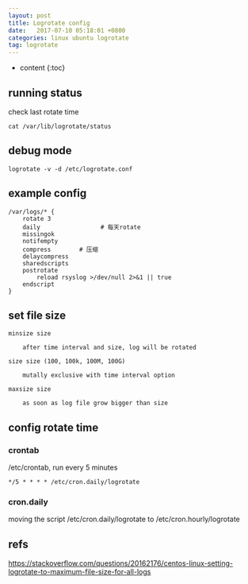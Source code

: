 ```yaml
---
layout: post
title: Logrotate config
date:   2017-07-10 05:18:01 +0800
categories: linux ubuntu logrotate
tag: logrotate
---
```


* content
{:toc}

## running status

check last rotate time

`cat /var/lib/logrotate/status`

## debug mode

`logrotate -v -d /etc/logrotate.conf`

## example config

```
/var/logs/* {
    rotate 3
    daily                 # 每天rotate
    missingok
    notifempty
    compress        # 压缩
    delaycompress
    sharedscripts
    postrotate
        reload rsyslog >/dev/null 2>&1 || true
    endscript
}
```

## set file size

```
minsize size

    after time interval and size, log will be rotated

size size (100, 100k, 100M, 100G)

    mutally exclusive with time interval option

maxsize size
    
    as soon as log file grow bigger than size

```

## config rotate time

### crontab

/etc/crontab, run every 5 minutes

```
*/5 * * * * /etc/cron.daily/logrotate
```

### cron.daily

moving the script /etc/cron.daily/logrotate to /etc/cron.hourly/logrotate


## refs

https://stackoverflow.com/questions/20162176/centos-linux-setting-logrotate-to-maximum-file-size-for-all-logs

[jekyll]:      http://jekyllrb.com
[jekyll-gh]:   https://github.com/jekyll/jekyll
[jekyll-help]: https://github.com/jekyll/jekyll-help
